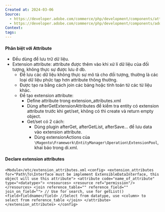 ```yaml
---
Created at: 2024-03-06
Source:
  - https://developer.adobe.com/commerce/php/development/components/attributes/
  - https://developer.adobe.com/commerce/php/development/components/add-attributes/
Context: 
tags:
---
```

#### Phân biệt với Attribute
- Đều dùng để lưu trữ dữ liệu.
- Extension attribute: attribute được thêm vào khi xử lí dữ liệu của đối tượng, không thực sự được lưu ở db.
	- Để lưu các dữ liệu không thực sự mô tả cho đối tượng, thường là các loại dữ liệu phức tạp hơn attribute thông thường.
	- Được tạo ra bằng cách join các bảng hoặc tính toán từ các từ liệu khác.
	- Để tạo extension attribute:
		- Define attribute trong extension_attributes.xml
		- Dùng afterGetExtensionAttributes để kiểm tra entity có extension attribute trước khi get/set, không có thì create và return empty object.
		- Get/set có 2 cách:
			- Dùng plugin afterGet, afterGetList, afterSave... để lưu data vào extension attribute. 
			- Dùng extensionActions của `\Magento\Framework\EntityManager\Operation\ExtensionPool`, khai báo trong di.xml.

#### Declare extension attributes
`<Module>/etc/extension_attributes.xml`
	```
	<config>
		<extension_attributes for="Path\To\Interface must be implement ExtensibleDataInterface, this object will use this attribute">
			<attribute code="name_of_attribute" type="<datatype>">
			   <resources>
				  <resource ref="permission"/>
			   </resources>
			   <join reference_table="" reference_field="" join_on_field=""> // Use for search, use for getList()
				  <field>fieldname</field> //Select from datatype, use <column> to select from reference_table
			   </join>
			</attribute>
		</extension_attributes>
	</config>
	```